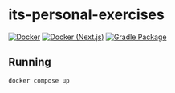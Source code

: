 # its-personal-exercises

[![Docker](https://github.com/pycabbage/its-personal-exercises/actions/workflows/docker-image.yml/badge.svg)](https://github.com/pycabbage/its-personal-exercises/actions/workflows/docker-image.yml)
[![Docker (Next.js)](https://github.com/pycabbage/its-personal-exercises/actions/workflows/docker-image-web.yml/badge.svg)](https://github.com/pycabbage/its-personal-exercises/actions/workflows/docker-image-web.yml)
[![Gradle Package](https://github.com/pycabbage/its-personal-exercises/actions/workflows/gradle-publish.yml/badge.svg)](https://github.com/pycabbage/its-personal-exercises/actions/workflows/gradle-publish.yml)

## Running

```bash
docker compose up
```
